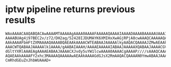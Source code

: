 # iptw pipeline returns previous results

    WAoAAAACAAQABQACAwAAAAMTAAAAAgAAAA0AAAAFAAAAAQAAAAIAAAADAAAABAAAAAUAAAIO
    AAAABUAg4j97BEC2v/z72/DH2ag/52428IJDUMAYK6XMIHxXwAGjRPjA8cwAAAQCAAAAAQAE
    AAkAAAAFbmFtZXMAAAAQAAAABQAEAAkAAAACWTEABAAJAAAAAlkyAAQACQAAAAJZMwAEAAkA
    AAACWTQABAAJAAAAAlk1AAAA/gAABAIAAAH/AAAAEAAAAAIABAAJAAAAAXQABAAJAAAACGVz
    dGltYXRlAAAEAgAAAAEABAAJAAAACXJvdy5uYW1lcwAAAA0AAAACgAAAAP////sAAAQCAAAA
    AQAEAAkAAAAFY2xhc3MAAAAQAAAAAwAEAAkAAAAGdGJsX2RmAAQACQAAAAN0YmwABAAJAAAA
    CmRhdGEuZnJhbWUAAAD+

